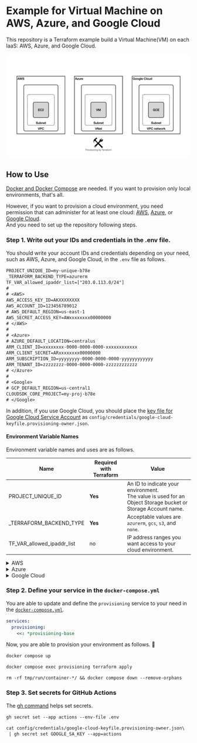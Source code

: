# Example for Virtual Machine on AWS, Azure, and Google Cloud

This repository is a Terraform example build a Virtual Machine(VM) on each IaaS: AWS, Azure, and Google Cloud.

![structure](docs/images/drawing/drawing.001.png)

## How to Use

<u>Docker and [Docker Compose](https://docs.docker.com/compose/)</u> are needed. If you want to provision only local environments, that's all.

However, if you want to provision a cloud environment, you need permission that can administer for at least one cloud: [AWS](https://aws.amazon.com/), [Azure](https://azure.microsoft.com/), or [Google Cloud](https://cloud.google.com/).  
And you need to set up the repository following steps.

### Step 1. Write out your IDs and credentials in the .env file.

You should write your account IDs and credentials depending on your need, such as AWS, Azure, and Google Cloud, in the `.env` file as follows.

```.env
PROJECT_UNIQUE_ID=my-unique-b78e
_TERRAFORM_BACKEND_TYPE=azurerm
TF_VAR_allowed_ipaddr_list=["203.0.113.0/24"]
#
# <AWS>
AWS_ACCESS_KEY_ID=AKXXXXXXXX
AWS_ACCOUNT_ID=123456789012
# AWS_DEFAULT_REGION=us-east-1
AWS_SECRET_ACCESS_KEY=AWxxxxxxxx00000000
# </AWS>
#
# <Azure>
# AZURE_DEFAULT_LOCATION=centralus
ARM_CLIENT_ID=xxxxxxxx-0000-0000-0000-xxxxxxxxxxxx
ARM_CLIENT_SECRET=ARxxxxxxxx00000000
ARM_SUBSCRIPTION_ID=yyyyyyyy-0000-0000-0000-yyyyyyyyyyyy
ARM_TENANT_ID=zzzzzzzz-0000-0000-0000-zzzzzzzzzzzz
# </Azure>
#
# <Google>
# GCP_DEFAULT_REGION=us-central1
CLOUDSDK_CORE_PROJECT=my-proj-b78e
# </Google>
```

In addition, if you use Google Cloud, you should place the [key file for Google Cloud Service Account](https://cloud.google.com/iam/docs/creating-managing-service-account-keys) as `config/credentials/google-cloud-keyfile.provisioning-owner.json`.

#### Environment Variable Names

Environment variable names and uses are as follows.

| Name                       | Required with Terraform | Value                                                                                                           |
| -------------------------- | ----------------------- | --------------------------------------------------------------------------------------------------------------- |
| PROJECT_UNIQUE_ID          | **Yes**                 | An ID to indicate your environment.<br/>The value is used for an Object Storage bucket or Storage Account name. |
| \_TERRAFORM_BACKEND_TYPE   | **Yes**                 | Acceptable values are `azurerm`, `gcs`, `s3`, and `none`.                                                       |
| TF_VAR_allowed_ipaddr_list | no                      | IP address ranges you want access to your cloud environment.                                                    |

</details>
<details>
<summary>AWS</summary>

| Name                  | Required with AWS | Value                                                                                                                                                 |
| --------------------- | ----------------- | ----------------------------------------------------------------------------------------------------------------------------------------------------- |
| AWS_ACCOUNT_ID        | **Yes**           | A 12-digit AWS Account ID you want to provision.<br/>The S3 bucket is created in this account to store the tfstate file if you choose the S3 backend. |
| AWS_ACCESS_KEY_ID     | **Yes**           | An AWS Access Key for the IAM user that is used to create the S3 bucket to store tfstate file and apply all in your AWS environment.                  |
| AWS_SECRET_ACCESS_KEY | **Yes**           |                                                                                                                                                       |
| AWS_DEFAULT_REGION    | no                |                                                                                                                                                       |

</details>
<details>
<summary>Azure</summary>

| Name                   | Required with Azure | Value                                                                                                                                                                                                                  |
| ---------------------- | ------------------- | ---------------------------------------------------------------------------------------------------------------------------------------------------------------------------------------------------------------------- |
| ARM_TENANT_ID          | **Yes**             | A UUID to indicate Azure Tenant.                                                                                                                                                                                       |
| ARM_SUBSCRIPTION_ID    | **Yes**             | A UUID to indicate Azure Subscription you want to provision.<br/>The Resource Group, Storage Account, and Blob Container are created in this subscription to store the tfstate file if you choose the AzureRM backend. |
| ARM_CLIENT_ID          | **Yes**             |                                                                                                                                                                                                                        |
| ARM_CLIENT_SECRET      | **Yes**             |                                                                                                                                                                                                                        |
| AZURE_DEFAULT_LOCATION | no                  |                                                                                                                                                                                                                        |

</details>
<details>
<summary>Google Cloud</summary>

| Name                  | Required with Azure | Value                                                                                                                                                                                                                                                                                                                   |
| --------------------- | ------------------- | ----------------------------------------------------------------------------------------------------------------------------------------------------------------------------------------------------------------------------------------------------------------------------------------------------------------------- |
| CLOUDSDK_CORE_PROJECT | **Yes**             | A string Project ID to indicate Google Cloud Project you want to provision, Not Project name or Project number.<br/>The Cloud Storage Bucket is created in this project to store the tfstate file if you choose the GCS backend.<br/>See also https://cloud.google.com/resource-manager/docs/creating-managing-projects |
| GCP_DEFAULT_REGION    | no                  |                                                                                                                                                                                                                                                                                                                         |

</details>

### Step 2. Define your service in the `docker-compose.yml`

You are able to update and define the `provisioning` service to your need in the [`docker-compose.yml`](docker-compose.yml).

```yaml
services:
  provisioning:
    <<: *provisioning-base
```

Now, you are able to provision your environment as follows. :tada:

```console
docker compose up
```

```console
docker compose exec provisioning terraform apply
```

```console
rm -rf tmp/run/container-*/ && docker compose down --remove-orphans
```

### Step 3. Set secrets for GitHub Actions

The [gh command](https://cli.github.com/) helps set secrets.

```console
gh secret set --app actions --env-file .env
```

```console
cat config/credentials/google-cloud-keyfile.provisioning-owner.json\
 | gh secret set GOOGLE_SA_KEY --app=actions
```
